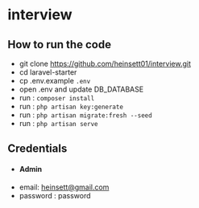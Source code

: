 # interview

## How to run the code
- git clone https://github.com/heinsett01/interview.git
- cd laravel-starter
- cp .env.example `.env`
- open .env and update DB_DATABASE
- run : `composer install`
- run : `php artisan key:generate`
- run : `php artisan migrate:fresh --seed`
- run : `php artisan serve`

 


## Credentials
- #### Admin
- email: heinsett@gmail.com
- password : password
